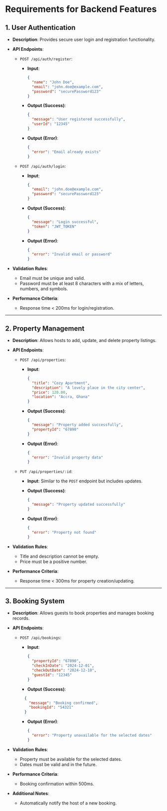 # Requirements for Backend Features

## 1. User Authentication

- **Description**: Provides secure user login and registration functionality.

- **API Endpoints**:
  - `POST /api/auth/register`:
    - **Input**:  

      ```json
      {
        "name": "John Doe",
        "email": "john.doe@example.com",
        "password": "securePassword123"
      }
      ```

    - **Output (Success)**:  

      ```json
      {
        "message": "User registered successfully",
        "userId": "12345"
      }
      ```

    - **Output (Error)**:  

      ```json
      {
        "error": "Email already exists"
      }
      ```

  - `POST /api/auth/login`:
    - **Input**:  

      ```json
      {
        "email": "john.doe@example.com",
        "password": "securePassword123"
      }
      ```

    - **Output (Success)**:  

      ```json
      {
        "message": "Login successful",
        "token": "JWT_TOKEN"
      }
      ```

    - **Output (Error)**:  

      ```json
      {
        "error": "Invalid email or password"
      }
      ```

- **Validation Rules**:
  - Email must be unique and valid.
  - Password must be at least 8 characters with a mix of letters, numbers, and symbols.
- **Performance Criteria**:
  - Response time < 200ms for login/registration.

---

## 2. Property Management

- **Description**: Allows hosts to add, update, and delete property listings.
  
- **API Endpoints**:
  - `POST /api/properties`:
    - **Input**:  

      ```json
      {
        "title": "Cozy Apartment",
        "description": "A lovely place in the city center",
        "price": 120.00,
        "location": "Accra, Ghana"
      }     

      ```

    - **Output (Success)**:  

      ```json
      {
        "message": "Property added successfully",
        "propertyId": "67890"
      }
      ```

    - **Output (Error)**:  

      ```json
      {
        "error": "Invalid property data"
      }
      ```

  - `PUT /api/properties/:id`:
    - **Input**: Similar to the `POST` endpoint but includes updates.
    - **Output (Success)**:  

      ```json
      {
        "message": "Property updated successfully"
      }
      ```

    - **Output (Error)**:  

      ```json
      {
        "error": "Property not found"
      }
      ```

- **Validation Rules**:
  - Title and description cannot be empty.
  - Price must be a positive number.
- **Performance Criteria**:
  - Response time < 300ms for property creation/updating.

---

## 3. Booking System

- **Description**: Allows guests to book properties and manages booking records.
- **API Endpoints**:
  - `POST /api/bookings`:
    - **Input**:  
  
      ```json
      {
        "propertyId": "67890",
        "checkInDate": "2024-12-01",
        "checkOutDate": "2024-12-10",
        "guestId": "12345"
      }
      ```

    - **Output (Success)**:  

    ```json
      {
        "message": "Booking confirmed",
        "bookingId": "54321"
      }
      ```

    - **Output (Error)**:  

      ```json
      {
        "error": "Property unavailable for the selected dates"
      }
      ```

- **Validation Rules**:
  - Property must be available for the selected dates.
  - Dates must be valid and in the future.
- **Performance Criteria**:
  - Booking confirmation within 500ms.
- **Additional Notes**:
  - Automatically notify the host of a new booking.
